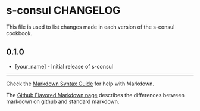 s-consul CHANGELOG
==================

This file is used to list changes made in each version of the s-consul cookbook.

0.1.0
-----
- [your_name] - Initial release of s-consul

- - -
Check the [Markdown Syntax Guide](http://daringfireball.net/projects/markdown/syntax) for help with Markdown.

The [Github Flavored Markdown page](http://github.github.com/github-flavored-markdown/) describes the differences between markdown on github and standard markdown.
